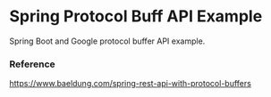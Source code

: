 # Spring Protocol Buff API Example

Spring Boot and Google protocol buffer API example.



### Reference

https://www.baeldung.com/spring-rest-api-with-protocol-buffers
